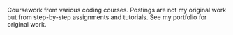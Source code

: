 Coursework from various coding courses. 
Postings are not my original work but from step-by-step assignments and tutorials.
See my portfolio for original work.
